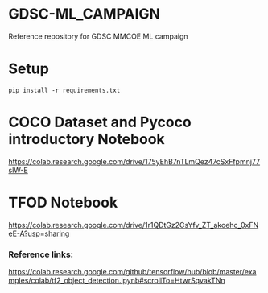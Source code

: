 # GDSC-ML_CAMPAIGN
Reference repository for GDSC MMCOE ML campaign

# Setup
```
pip install -r requirements.txt
```

# COCO Dataset and Pycoco introductory Notebook
https://colab.research.google.com/drive/175yEhB7nTLmQez47cSxFfpmnj77slW-E

# TFOD Notebook 
https://colab.research.google.com/drive/1r1QDtGz2CsYfv_ZT_akoehc_0xFNeE-A?usp=sharing

### Reference links:
https://colab.research.google.com/github/tensorflow/hub/blob/master/examples/colab/tf2_object_detection.ipynb#scrollTo=HtwrSqvakTNn
